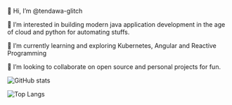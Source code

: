👋 Hi, I’m @tendawa-glitch

👀 I’m interested in building modern java application development in the age of cloud and python for automating stuffs.

🌱 I’m currently learning and exploring Kubernetes, Angular and Reactive Programming

💞️ I’m looking to collaborate on open source and personal projects for fun.




![GitHub stats](https://github-readme-stats.vercel.app/api?username=tendawa-glitch&show_icons=true&theme=tokyonight)




![Top Langs](https://github-readme-stats.vercel.app/api/top-langs/?username=tendawa-glitch&theme=tokyonight)
